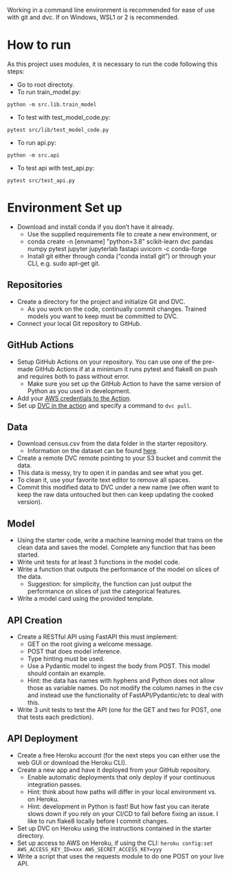 Working in a command line environment is recommended for ease of use with git and dvc. If on Windows, WSL1 or 2 is recommended.

# How to run
As this project uses modules, it is necessary to run the code following this steps:

- Go to root directoty.
- To run train_model.py:
```
python -m src.lib.train_model
```
- To test with test_model_code.py:
```
pytest src/lib/test_model_code.py
```
- To run api.py:
```
python -m src.api
```
- To test api with test_api.py:
```
pytest src/test_api.py
```

# Environment Set up
* Download and install conda if you don’t have it already.
    * Use the supplied requirements file to create a new environment, or
    * conda create -n [envname] "python=3.8" scikit-learn dvc pandas numpy pytest jupyter jupyterlab fastapi uvicorn -c conda-forge
    * Install git either through conda (“conda install git”) or through your CLI, e.g. sudo apt-get git.

## Repositories

* Create a directory for the project and initialize Git and DVC.
   * As you work on the code, continually commit changes. Trained models you want to keep must be committed to DVC.
* Connect your local Git repository to GitHub.

## GitHub Actions

* Setup GitHub Actions on your repository. You can use one of the pre-made GitHub Actions if at a minimum it runs pytest and flake8 on push and requires both to pass without error.
   * Make sure you set up the GitHub Action to have the same version of Python as you used in development.
* Add your <a href="https://github.com/marketplace/actions/configure-aws-credentials-action-for-github-actions" target="_blank">AWS credentials to the Action</a>.
* Set up <a href="https://github.com/iterative/setup-dvc" target="_blank">DVC in the action</a> and specify a command to `dvc pull`.

## Data

* Download census.csv from the data folder in the starter repository.
   * Information on the dataset can be found <a href="https://archive.ics.uci.edu/ml/datasets/census+income" target="_blank">here</a>.
* Create a remote DVC remote pointing to your S3 bucket and commit the data.
* This data is messy, try to open it in pandas and see what you get.
* To clean it, use your favorite text editor to remove all spaces.
* Commit this modified data to DVC under a new name (we often want to keep the raw data untouched but then can keep updating the cooked version).

## Model

* Using the starter code, write a machine learning model that trains on the clean data and saves the model. Complete any function that has been started.
* Write unit tests for at least 3 functions in the model code.
* Write a function that outputs the performance of the model on slices of the data.
   * Suggestion: for simplicity, the function can just output the performance on slices of just the categorical features.
* Write a model card using the provided template.

## API Creation

* Create a RESTful API using FastAPI this must implement:
   * GET on the root giving a welcome message.
   * POST that does model inference.
   * Type hinting must be used.
   * Use a Pydantic model to ingest the body from POST. This model should contain an example.
    * Hint: the data has names with hyphens and Python does not allow those as variable names. Do not modify the column names in the csv and instead use the functionality of FastAPI/Pydantic/etc to deal with this.
* Write 3 unit tests to test the API (one for the GET and two for POST, one that tests each prediction).

## API Deployment

* Create a free Heroku account (for the next steps you can either use the web GUI or download the Heroku CLI).
* Create a new app and have it deployed from your GitHub repository.
   * Enable automatic deployments that only deploy if your continuous integration passes.
   * Hint: think about how paths will differ in your local environment vs. on Heroku.
   * Hint: development in Python is fast! But how fast you can iterate slows down if you rely on your CI/CD to fail before fixing an issue. I like to run flake8 locally before I commit changes.
* Set up DVC on Heroku using the instructions contained in the starter directory.
* Set up access to AWS on Heroku, if using the CLI: `heroku config:set AWS_ACCESS_KEY_ID=xxx AWS_SECRET_ACCESS_KEY=yyy`
* Write a script that uses the requests module to do one POST on your live API.